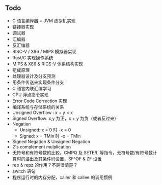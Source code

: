 ## Todo

- C 语言编译器 + JVM 虚拟机实现
- 链接器实现
- 调试器
- 汇编器
- 反汇编器
- RISC-V / X86 / MIPS 模拟器实现
- Rust/C 实现操作系统
- MIPS & X86 & RICS-V 体系结构实现
- 组成原理
- 处理器设计及分支预测
- 用条件传送来实现条件分支
- C 语言内联汇编学习
- CPU 浮点指令实现
- Error Code Correction 实现
- 编译系统与存储系统的关系
- Unsigned Overflow : x + y < x
- Signed Overflow: x,y 为正，x + y 为负（或者反过来）
- Negation
  - Unsigned: x = 0 时 -x = 0
  - Signed: x = TMin 时 -x = TMin
- Signed Negation & Unsigned Negation
- 2's complement mulplication
- 无符号和有符号数的比较，CMPQ 及 SETE/L 等指令，无符号数/有符号数计算时的溢出及其条件码设置，SF^OF & ZF 设置
- rep & repz 的作用？不是很清楚？
- switch 语句
- 程序运行时的内存分配，caller 和 callee 的调用惯例
